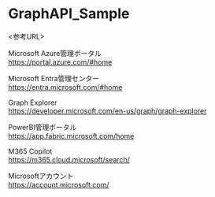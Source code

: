 # GraphAPI_Sample

<参考URL>  
  
Microsoft Azure管理ポータル  
https://portal.azure.com/#home  
  
Microsoft Entra管理センター  
https://entra.microsoft.com/#home  
  
Graph Explorer  
https://developer.microsoft.com/en-us/graph/graph-explorer  
  
PowerBI管理ポータル  
https://app.fabric.microsoft.com/home  
  
M365 Copilot  
https://m365.cloud.microsoft/search/  
  
Microsoftアカウント  
https://account.microsoft.com/  

